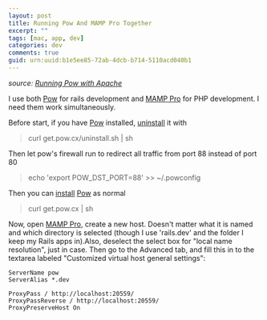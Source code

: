```yaml
---
layout: post
title: Running Pow And MAMP Pro Together
excerpt: ""
tags: [mac, app, dev]
categories: dev
comments: true
guid: urn:uuid:b1e5ee85-72ab-4dcb-b714-5110acd040b1
---
```


[pow]: http://pow.cx
[mamp pro]: http://www.mamp.info

*source: [Running Pow with Apache](https://github.com/37signals/pow/wiki/Running-Pow-with-Apache)*

I use both [Pow][pow] for rails development and [MAMP Pro][mamp pro] for PHP development. I need them work simultaneously.

Before start, if you have [Pow][pow] installed, [uninstall](http://pow.cx/manual.html#section_1.2) it with

> curl get.pow.cx/uninstall.sh | sh

Then let pow's firewall run to redirect all traffic from port 88 instead of port 80

> echo 'export POW_DST_PORT=88' >> ~/.powconfig

Then you can [install](https://github.com/37signals/pow/wiki/Installation) [Pow][pow] as normal

> curl get.pow.cx | sh

Now, open [MAMP Pro][mamp pro], create a new host. Doesn't matter what it is named and which directory is selected (though I use 'rails.dev' and the folder I keep my Rails apps in).Also, deselect the select box for "local name resolution", just in case. Then go to the Advanced tab, and fill this in to the textarea labeled "Customized virtual host general settings":

    ServerName pow
    ServerAlias *.dev    

    ProxyPass / http://localhost:20559/
    ProxyPassReverse / http://localhost:20559/
    ProxyPreserveHost On